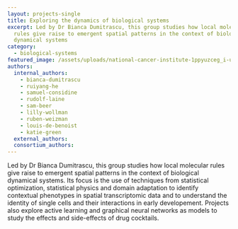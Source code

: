 ```yaml
---
layout: projects-single
title: Exploring the dynamics of biological systems
excerpt: Led by Dr Bianca Dumitrascu, this group studies how local molecular
  rules give raise to emergent spatial patterns in the context of biological
  dynamical systems
category:
  - biological-systems
featured_image: /assets/uploads/national-cancer-institute-1ppyuzceg_i-unsplash.jpg
authors:
  internal_authors:
    - bianca-dumitrascu
    - ruiyang-he
    - samuel-considine
    - rudolf-laine
    - sam-beer
    - lilly-wollman
    - ruben-weizman
    - louis-de-benoist
    - katie-green
  external_authors:
  consortium_authors:
---
```

Led by Dr Bianca Dumitrascu, this group studies how local molecular rules give raise to emergent spatial patterns in the context of biological dynamical systems. Its focus is the use of techniques from statistical optimization, statistical physics and domain adaptation to identify contextual phenotypes in spatial transcriptomic data and to understand the identity of single cells and their interactions in early developement. Projects also explore active learning and graphical neural networks as models to study the effects and side-effects of drug cocktails.